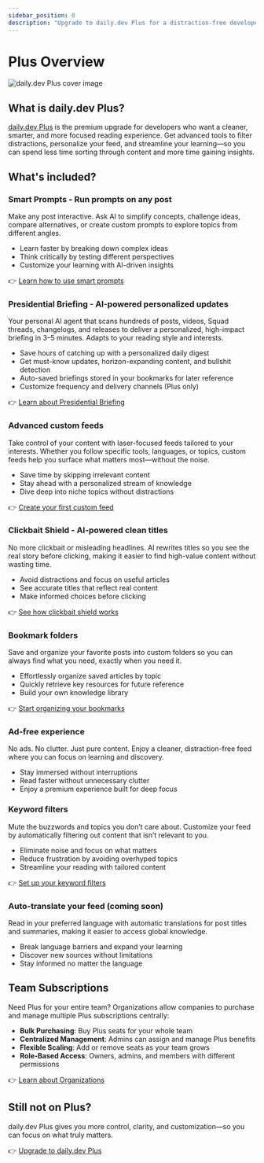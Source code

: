 ```yaml
---
sidebar_position: 0
description: "Upgrade to daily.dev Plus for a distraction-free developer experience. Get AI-powered clean titles, custom feeds, bookmark folders, keyword filters, and an ad-free reading environment. Stay focused and streamline your learning."
---
```


# Plus Overview

![daily.dev Plus cover image](https://daily-now-res.cloudinary.com/image/upload/v1740314886/docs/daily.dev_Plus_-_Default.png)

## What is daily.dev Plus?

[daily.dev Plus](https://app.daily.dev/plus) is the premium upgrade for developers who want a cleaner, smarter, and more focused reading experience. Get advanced tools to filter distractions, personalize your feed, and streamline your learning—so you can spend less time sorting through content and more time gaining insights.

## What's included?

### Smart Prompts - Run prompts on any post

Make any post interactive. Ask AI to simplify concepts, challenge ideas, compare alternatives, or create custom prompts to explore topics from different angles.

- Learn faster by breaking down complex ideas
- Think critically by testing different perspectives
- Customize your learning with AI-driven insights

👉 [Learn how to use smart prompts](plus/smart-prompts.md)

### Presidential Briefing - AI-powered personalized updates

Your personal AI agent that scans hundreds of posts, videos, Squad threads, changelogs, and releases to deliver a personalized, high-impact briefing in 3–5 minutes. Adapts to your reading style and interests.

- Save hours of catching up with a personalized daily digest
- Get must-know updates, horizon-expanding content, and bullshit detection
- Auto-saved briefings stored in your bookmarks for later reference
- Customize frequency and delivery channels (Plus only)

👉 [Learn about Presidential Briefing](plus/presidential-briefing.md)

### Advanced custom feeds

Take control of your content with laser-focused feeds tailored to your interests. Whether you follow specific tools, languages, or topics, custom feeds help you surface what matters most—without the noise.

- Save time by skipping irrelevant content
- Stay ahead with a personalized stream of knowledge
- Dive deep into niche topics without distractions

👉 [Create your first custom feed](plus/custom-feeds.md)

### Clickbait Shield - AI-powered clean titles

No more clickbait or misleading headlines. AI rewrites titles so you see the real story before clicking, making it easier to find high-value content without wasting time.

- Avoid distractions and focus on useful articles
- See accurate titles that reflect real content
- Make informed choices before clicking

👉 [See how clickbait shield works](plus/clickbait-shield.md)

### Bookmark folders

Save and organize your favorite posts into custom folders so you can always find what you need, exactly when you need it.

- Effortlessly organize saved articles by topic
- Quickly retrieve key resources for future reference
- Build your own knowledge library

👉 [Start organizing your bookmarks](plus/bookmark-folders.md)

### Ad-free experience

No ads. No clutter. Just pure content. Enjoy a cleaner, distraction-free feed where you can focus on learning and discovery.

- Stay immersed without interruptions
- Read faster without unnecessary clutter
- Enjoy a premium experience built for deep focus

### Keyword filters

Mute the buzzwords and topics you don’t care about. Customize your feed by automatically filtering out content that isn’t relevant to you.

- Eliminate noise and focus on what matters
- Reduce frustration by avoiding overhyped topics
- Streamline your reading with tailored content

👉 [Set up your keyword filters](plus/keyword-filters.md)

### Auto-translate your feed (coming soon)

Read in your preferred language with automatic translations for post titles and summaries, making it easier to access global knowledge.

- Break language barriers and expand your learning
- Discover new sources without limitations
- Stay informed no matter the language

## Team Subscriptions

Need Plus for your entire team? Organizations allow companies to purchase and manage multiple Plus subscriptions centrally:

- **Bulk Purchasing**: Buy Plus seats for your whole team
- **Centralized Management**: Admins can assign and manage Plus benefits
- **Flexible Scaling**: Add or remove seats as your team grows
- **Role-Based Access**: Owners, admins, and members with different permissions

👉 [Learn about Organizations](../organizations/overview.md)

## Still not on Plus?

daily.dev Plus gives you more control, clarity, and customization—so you can focus on what truly matters.

👉 [Upgrade to daily.dev Plus](https://app.daily.dev/plus)